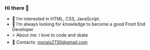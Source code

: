### Hi there 👋

- 🔭 I’m interested in HTML, CSS, JavaScript.
- 🌱 I’m always looking for knowledge to become a good Front End Developer
- ⚡ About me: i love to code and skate
- 📩 Contacts: morais2730@gmail.com
